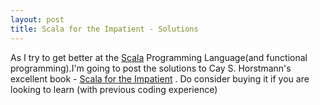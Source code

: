 ```yaml
---
layout: post
title: Scala for the Impatient - Solutions
---
```


As I try to get better at the [Scala](http://www.scala-lang.org/)  Programming Language(and functional programming).I'm going to post the solutions to Cay S. Horstmann's excellent book - [Scala for the Impatient](http://horstmann.com/scala/) . Do consider buying it if you are looking to learn (with previous coding experience) 

